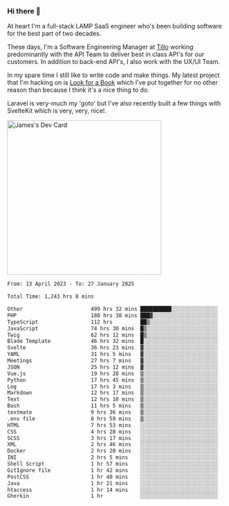 ### Hi there 👋

<!--
**JamesNock/JamesNock** is a ✨ _special_ ✨ repository because its `README.md` (this file) appears on your GitHub profile.

Here are some ideas to get you started:

- 🔭 I’m currently working on ...
- 🌱 I’m currently learning ...
- 👯 I’m looking to collaborate on ...
- 🤔 I’m looking for help with ...
- 💬 Ask me about ...
- 📫 How to reach me: ...
- 😄 Pronouns: ...
- ⚡ Fun fact: ...
-->
At heart I'm a full-stack LAMP SaaS engineer who's been building software for the best part of two decades.

These days, I'm a Software Engineering Manager at [Tillo](https://www.tillo.io/) working predominantly with the API Team to deliver best in class API's for our customers. In addition to back-end API's, I also work with the UX/UI Team.

In my spare time I still like to write code and make things. My latest project that I'm hacking on is [Look for a Book](https://www.lookforabook.co.uk/) which I've put together for no other reason than because I think it's a nice thing to do.

Laravel is very-much my 'goto' but I've also recently built a few things with SvelteKit which is very, very, nice!.

<a href="https://app.daily.dev/h2onock"><img src="https://api.daily.dev/devcards/v2/XQraFlxE3JPWOlcSuOB2K.png?type=default&r=18u" width="356" alt="James's Dev Card"/></a>

<!--START_SECTION:waka-->

```txt
From: 13 April 2023 - To: 27 January 2025

Total Time: 1,243 hrs 8 mins

Other                      499 hrs 32 mins ██████████░░░░░░░░░░░░░░░   40.18 %
PHP                        180 hrs 38 mins ███▓░░░░░░░░░░░░░░░░░░░░░   14.53 %
TypeScript                 112 hrs         ██▒░░░░░░░░░░░░░░░░░░░░░░   09.01 %
JavaScript                 74 hrs 30 mins  █▒░░░░░░░░░░░░░░░░░░░░░░░   05.99 %
Twig                       62 hrs 12 mins  █▒░░░░░░░░░░░░░░░░░░░░░░░   05.00 %
Blade Template             46 hrs 32 mins  █░░░░░░░░░░░░░░░░░░░░░░░░   03.74 %
Svelte                     36 hrs 23 mins  ▓░░░░░░░░░░░░░░░░░░░░░░░░   02.93 %
YAML                       31 hrs 5 mins   ▓░░░░░░░░░░░░░░░░░░░░░░░░   02.50 %
Meetings                   27 hrs 7 mins   ▓░░░░░░░░░░░░░░░░░░░░░░░░   02.18 %
JSON                       25 hrs 12 mins  ▓░░░░░░░░░░░░░░░░░░░░░░░░   02.03 %
Vue.js                     19 hrs 28 mins  ▒░░░░░░░░░░░░░░░░░░░░░░░░   01.57 %
Python                     17 hrs 45 mins  ▒░░░░░░░░░░░░░░░░░░░░░░░░   01.43 %
Log                        17 hrs 3 mins   ▒░░░░░░░░░░░░░░░░░░░░░░░░   01.37 %
Markdown                   12 hrs 17 mins  ▒░░░░░░░░░░░░░░░░░░░░░░░░   00.99 %
Text                       12 hrs 10 mins  ▒░░░░░░░░░░░░░░░░░░░░░░░░   00.98 %
Bash                       11 hrs 5 mins   ▒░░░░░░░░░░░░░░░░░░░░░░░░   00.89 %
textmate                   9 hrs 36 mins   ▒░░░░░░░░░░░░░░░░░░░░░░░░   00.77 %
.env file                  8 hrs 59 mins   ▒░░░░░░░░░░░░░░░░░░░░░░░░   00.72 %
HTML                       7 hrs 53 mins   ░░░░░░░░░░░░░░░░░░░░░░░░░   00.63 %
CSS                        4 hrs 28 mins   ░░░░░░░░░░░░░░░░░░░░░░░░░   00.36 %
SCSS                       3 hrs 17 mins   ░░░░░░░░░░░░░░░░░░░░░░░░░   00.26 %
XML                        2 hrs 46 mins   ░░░░░░░░░░░░░░░░░░░░░░░░░   00.22 %
Docker                     2 hrs 20 mins   ░░░░░░░░░░░░░░░░░░░░░░░░░   00.19 %
INI                        2 hrs 5 mins    ░░░░░░░░░░░░░░░░░░░░░░░░░   00.17 %
Shell Script               1 hr 57 mins    ░░░░░░░░░░░░░░░░░░░░░░░░░   00.16 %
GitIgnore file             1 hr 42 mins    ░░░░░░░░░░░░░░░░░░░░░░░░░   00.14 %
PostCSS                    1 hr 40 mins    ░░░░░░░░░░░░░░░░░░░░░░░░░   00.13 %
Java                       1 hr 21 mins    ░░░░░░░░░░░░░░░░░░░░░░░░░   00.11 %
htaccess                   1 hr 14 mins    ░░░░░░░░░░░░░░░░░░░░░░░░░   00.10 %
Gherkin                    1 hr            ░░░░░░░░░░░░░░░░░░░░░░░░░   00.08 %
```

<!--END_SECTION:waka-->
